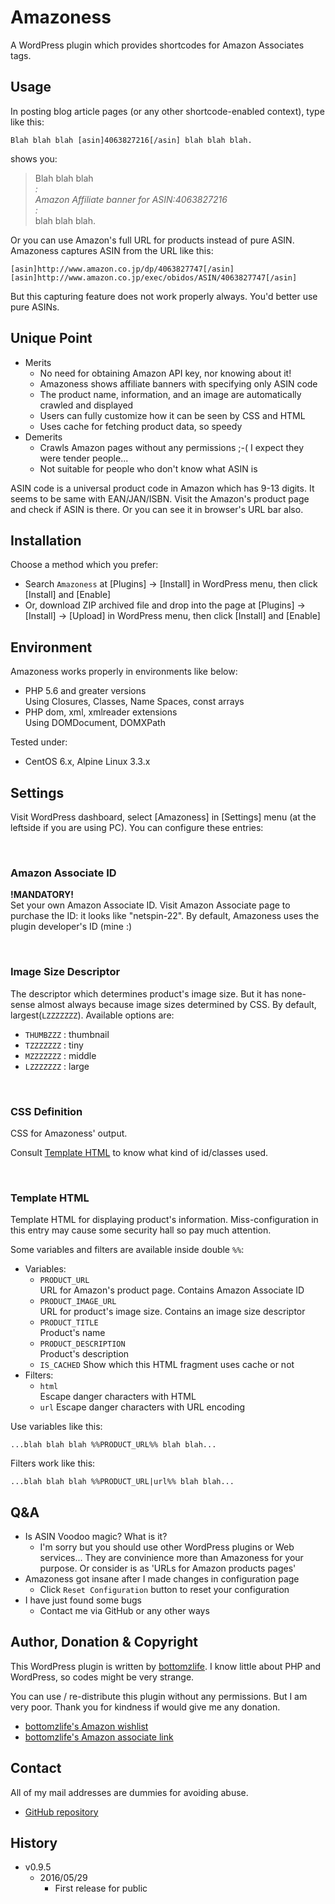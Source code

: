 # Amazoness

A WordPress plugin which provides shortcodes for Amazon Associates tags.

## Usage

In posting blog article pages (or any other shortcode-enabled context),
type like this:

````
Blah blah blah [asin]4063827216[/asin] blah blah blah.
````

shows you:

>Blah blah blah  
>  *:*  
>  *Amazon Affiliate banner for ASIN:4063827216*  
>  *:*   
>blah blah blah.

Or you can use Amazon's full URL for products instead of pure ASIN.
Amazoness captures ASIN from the URL like this:

````
[asin]http://www.amazon.co.jp/dp/4063827747[/asin]
[asin]http://www.amazon.co.jp/exec/obidos/ASIN/4063827747[/asin]
````

But this capturing feature does not work properly always.
You'd better use pure ASINs.

## Unique Point

* Merits
    * No need for obtaining Amazon API key, nor knowing about it!
    * Amazoness shows affiliate banners with specifying only ASIN code
    * The product name, information, and an image are automatically crawled and displayed
    * Users can fully customize how it can be seen by CSS and HTML
    * Uses cache for fetching product data, so speedy  
* Demerits
    * Crawls Amazon pages without any permissions ;-( I expect they were tender people...
    * Not suitable for people who don't know what ASIN is

ASIN code is a universal product code in Amazon
which has 9-13 digits.
It seems to be same with EAN/JAN/ISBN.
Visit the Amazon's product page and check if ASIN is there.
Or you can see it in browser's URL bar also.

## Installation

Choose a method which you prefer:

* Search `Amazoness` at [Plugins] -> [Install] in WordPress menu, then click [Install] and [Enable]
* Or, download ZIP archived file and drop into the page at [Plugins] -> [Install] -> [Upload] in WordPress menu, then click [Install] and [Enable]

## Environment

Amazoness works properly in environments like below:

* PHP 5.6 and greater versions   
  Using Closures, Classes, Name Spaces, const arrays
* PHP dom, xml, xmlreader extensions   
  Using DOMDocument, DOMXPath

Tested under:

* CentOS 6.x, Alpine Linux 3.3.x

## Settings

Visit WordPress dashboard, select [Amazoness] in [Settings] menu (at the leftside if you are using PC).
You can configure these entries:

<a name="setting_associate_id">&nbsp;</a>
### Amazon Associate ID 

**!MANDATORY!**  
Set your own Amazon Associate ID.
Visit Amazon Associate page to purchase the ID:
it looks like "netspin-22".
By default, Amazoness uses the plugin developer's ID (mine :)

<a name="setting_image_size">&nbsp;</a>
### Image Size Descriptor 

The descriptor which determines product's image size.
But it has none-sense almost always because image sizes
determined by CSS.
By default, largest(`LZZZZZZZ`). Available options are:

* `THUMBZZZ` :   thumbnail
* `TZZZZZZZ` :   tiny
* `MZZZZZZZ` :   middle
* `LZZZZZZZ` :   large

<a name="setting_css_definition">&nbsp;</a>
### CSS Definition

CSS for Amazoness' output.

Consult <a href="#setting_html_template">Template HTML</a>
to know what kind of id/classes used.

<a name="setting_html_template">&nbsp;</a>
### Template HTML

Template HTML for displaying product's information.
Miss-configuration in this entry may cause 
some security hall so pay much attention.

Some variables and filters are available inside double `%%`:

* Variables:
    * `PRODUCT_URL`  
      URL for Amazon's product page. Contains Amazon Associate ID
    * `PRODUCT_IMAGE_URL`  
      URL for product's image size. Contains an image size descriptor
    * `PRODUCT_TITLE`  
      Product's name
    * `PRODUCT_DESCRIPTION`  
      Product's description
    * `IS_CACHED`
      Show which this HTML fragment uses cache or not
* Filters:
    * `html`  
      Escape danger characters with HTML
    * `url`
      Escape danger characters with URL encoding

Use variables like this:

````
...blah blah blah %%PRODUCT_URL%% blah blah...
````

Filters work like this:

````
...blah blah blah %%PRODUCT_URL|url%% blah blah...
````

## Q&A

* Is ASIN Voodoo magic? What is it?
    * I'm sorry but you should use other WordPress plugins or Web services...
      They are convinience more than Amazoness for your purpose.
      Or consider is as 'URLs for Amazon products pages'
* Amazoness got insane after I made changes in configuration page
    * Click `Reset Configuration` button to reset your configuration
* I have just found some bugs
    * Contact me via GitHub or any other ways 

## Author, Donation & Copyright

This WordPress plugin is written by [bottomzlife](http://netsp.in/).
I know little about PHP and WordPress, so codes might be very strange.

You can use / re-distribute this plugin without any permissions.
But I am very poor. Thank you for kindness if would give me any donation.

* [bottomzlife's Amazon wishlist](http://www.amazon.co.jp/registry/wishlist/35RWBK7ZZQ8PF/ref=cm_sw_r_tw_ws_z.arxbD4ZYFG5)
* [bottomzlife's Amazon associate link](http://www.amazon.co.jp/?_encoding=UTF8&camp=247&creative=1211&linkCode=ur2&tag=netspin-22)

## Contact

All of my mail addresses are dummies for avoiding abuse.

* [GitHub repository](http://)

## History

* v0.9.5
    * 2016/05/29
        * First release for public
